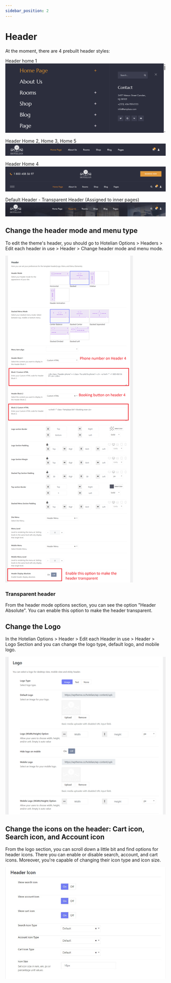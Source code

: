 ```yaml
---
sidebar_position: 2
---
```


# Header
At the moment, there are 4 prebuilt header styles:

Header home 1
![hotel-header1.png](img/hotel-header1.png)

Header Home 2, Home 3, Home 5
![hotel-header23&5.png](img/hotel-header23&5.png)

Header Home 4
![hotel-header4.png](img/hotel-header4.png)

Default Header - Transparent Header (Assigned to inner pages)
![hotel-default-header.png](img/hotel-default-header.png)

## Change the header mode and menu type
To edit the theme's header, you should go to Hotelian Options > Headers > Edit each header in use > Header > Change header mode and menu mode. 

![hotel-header-mode4.png](img/hotel-header-mode4.png)

### Transparent header
From the header mode options section, you can see the option "Header Absolute". You can enable this option to make the header transparent.


## Change the Logo
In the Hotelian Options > Header > Edit each Header in use > Header > Logo Section and you can change the logo type, default logo, and mobile logo.

![hotel-edit-logo.png](img/hotel-edit-logo.png)

## Change the icons on the header: Cart icon, Search icon, and Account icon

From the logo section, you can scroll down a little bit and find options for header icons.
There you can enable or disable search, account, and cart icons. Moreover, you're capable of changing their icon type and icon size. 

![auto-header-icons.jfif](img/auto-header-icons.jfif)